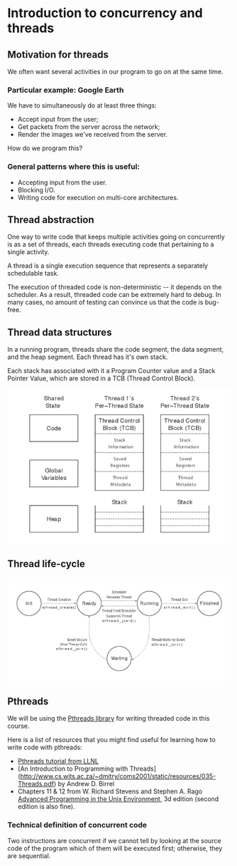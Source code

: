 # Introduction to concurrency and threads

## Motivation for threads

We often want several activities in our program to go on at the same
time.

### Particular example: Google Earth

We have to simultaneously do at least three things:
- Accept input from the user;
- Get packets from the server across the network;
- Render the images we've received from the server.

How do we program this?

### General patterns where this is useful:

- Accepting input from the user.
- Blocking I/O.
- Writing code for execution on multi-core architectures.

## Thread abstraction

One way to write code that keeps multiple activities going on
concurrently is as a set of threads, each threads executing code that
pertaining to a single activity.

A thread is a single execution sequence that represents a separately
schedulable task.

The execution of threaded code is non-deterministic -- it depends on
the scheduler.  As a result, threaded code can be extremely hard to
debug.  In many cases, no amount of testing can convince us that the
code is bug-free.

## Thread data structures

In a running program, threads share the code segment, the data
segment, and the heap segment.  Each thread has it's own stack.

Each stack has associated with it a Program Counter value and a Stack
Pointer Value, which are stored in a TCB (Thread Control Block).

![per-thread State and shared state](perThread.png)

## Thread life-cycle

![thread life-cycle](threadLifeCycle.png)

## Pthreads

We will be using the
[Pthreads library](https://en.wikipedia.org/wiki/POSIX_Threads) for
writing threaded code in this course.

Here is a list of resources that you might find useful for learning
how to write code with pthreads:

- [Pthreads tutorial from LLNL](https://computing.llnl.gov/tutorials/pthreads/)
- [An Introduction to Programming with Threads]
   (http://www.cs.wits.ac.za/~dmitry/coms2001/static/resources/035-Threads.pdf)
   by Andrew D. Birrel
- Chapters 11 & 12 from W. Richard Stevens and Stephen A. Rago
  [Advanced Programming in the Unix
  Environment](http://www.apuebook.com/), 3d edition (second edition is also fine).


### Technical definition of concurrent code

Two instructions are concurrent if we cannot tell by looking at the
source code of the program which of them will be executed first;
otherwise, they are sequential.
